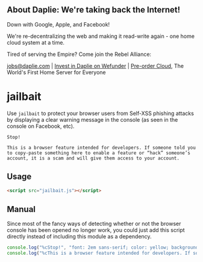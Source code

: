 <!-- AD_TPL_BEGIN -->

About Daplie: We're taking back the Internet!
--------------

Down with Google, Apple, and Facebook!

We're re-decentralizing the web and making it read-write again - one home cloud system at a time.

Tired of serving the Empire? Come join the Rebel Alliance:

<a href="mailto:jobs@daplie.com">jobs@daplie.com</a> | [Invest in Daplie on Wefunder](https://daplie.com/invest/) | [Pre-order Cloud](https://daplie.com/preorder/), The World's First Home Server for Everyone

<!-- AD_TPL_END -->

jailbait
========

Use `jailbait` to protect your browser users from Self-XSS phishing attacks by
displaying a clear warning message in the console (as seen in the console on Facebook, etc).

```
Stop!

This is a browser feature intended for developers. If someone told you to copy-paste something here to enable a feature or “hack” someone’s account, it is a scam and will give them access to your account.
```

## Usage

```html
<script src="jailbait.js"></script>
```

## Manual

Since most of the fancy ways of detecting whether or not the browser console has been opened no longer work,
you could just add this script directly instead of including this module as a dependency.

```js
console.log("%cStop!", "font: 2em sans-serif; color: yellow; background-color: red;");
console.log("%cThis is a browser feature intended for developers. If someone told you to copy-paste something here to enable a feature or “hack” someone’s account, it is a scam and will give them access to your account.", "font: 1.5em sans-serif; color: grey;");
```
